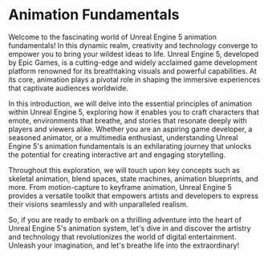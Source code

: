 # Animation Fundamentals

<p>Welcome to the fascinating world of Unreal Engine 5 animation fundamentals! In this dynamic realm, creativity and technology converge to empower you to bring your wildest ideas to life. Unreal Engine 5, developed by Epic Games, is a cutting-edge and widely acclaimed game development platform renowned for its breathtaking visuals and powerful capabilities. At its core, animation plays a pivotal role in shaping the immersive experiences that captivate audiences worldwide.</p>
<p>In this introduction, we will delve into the essential principles of animation within Unreal Engine 5, exploring how it enables you to craft characters that emote, environments that breathe, and stories that resonate deeply with players and viewers alike. Whether you are an aspiring game developer, a seasoned animator, or a multimedia enthusiast, understanding Unreal Engine 5's animation fundamentals is an exhilarating journey that unlocks the potential for creating interactive art and engaging storytelling.</p>
<p>Throughout this exploration, we will touch upon key concepts such as skeletal animation, blend spaces, state machines, animation blueprints, and more. From motion-capture to keyframe animation, Unreal Engine 5 provides a versatile toolkit that empowers artists and developers to express their visions seamlessly and with unparalleled realism.</p>
<p>So, if you are ready to embark on a thrilling adventure into the heart of Unreal Engine 5's animation system, let's dive in and discover the artistry and technology that revolutionizes the world of digital entertainment. Unleash your imagination, and let's breathe life into the extraordinary!</p>